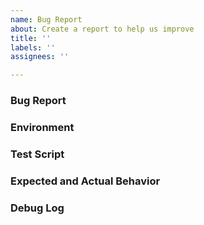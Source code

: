 ```yaml
---
name: Bug Report
about: Create a report to help us improve
title: ''
labels: ''
assignees: ''

---
```


<!--
You are about to open an issue for the MongoDB PHP extension. If you instead
intended to report an issue with the MongoDB PHP library, please do so via its
repository[^1].

If you've identified a security vulnerability in a driver or any other MongoDB
project, please create a vulnerability report[^2].

[^1]: https://github.com/mongodb/mongo-php-library
[^2]: https://docs.mongodb.org/manual/tutorial/create-a-vulnerability-report
-->

### Bug Report

<!--
Briefly describe the issue. Feel free to cross-reference your report with any
other related GitHub or JIRA issues for additional context. Before reporting an
issue, check that you are using the most recent version of the extension and
library.
-->

### Environment

<!--
What operating system and PHP version are you using? Mention if PHP was
installed through a third-party bundle (e.g. MAMP, XAMPP) and report its version
if applicable.

Include version information for the extension, libmongoc, and libbson. This may
be collected by grepping phpinfo() output:

    php -i | grep -E 'mongodb|libmongoc|libbson'

In some cases, it may be helpful to provide all phpinfo() output (e.g. `php -i`)
and/or list all installed extensions (e.g. `php -m`).

Include version information for the library (if applicable). This may be
collected by running the following from your project's root directory:

    composer show mongodb/mongodb
-->

### Test Script

<!--
If possible, attach a complete PHP script that can be excuted on its own to
reproduce the issue. Clarify whether this script can be run from the CLI or if
it can must be run through a web SAPI.

If the error only presents itself in a web SAPI, note whether the issue can be
reproduced with PHP's built-in web server[^1]. If not, please share your web
server version and any relevant configuration details in the Environment section
above.

[^1]: http://php.net/manual/en/features.commandline.webserver.php
-->

### Expected and Actual Behavior

<!--
How did the script fail to perform the expected task? Feel free to include debug
and/or `var_dump()` output if that helps explain the error.

If the observed behavior is an unexpected exception, please include its full
message and any relevant backtrace information. If you encountered a
segmentation fault, please include a GDB backtrace[^3].

[^2]: https://bugs.php.net/bugs-generating-backtrace.php
-->

### Debug Log

<!--
If the issue relates to internal driver behavior (e.g. connection issues),
please include a debug log[^3]. This may be generated by setting the
`mongodb.debug` INI option to "stderr" or a directory (useful for web SAPIs).

[^3]: https://www.php.net/manual/en/mongodb.configuration.php#ini.mongodb.debug
-->
